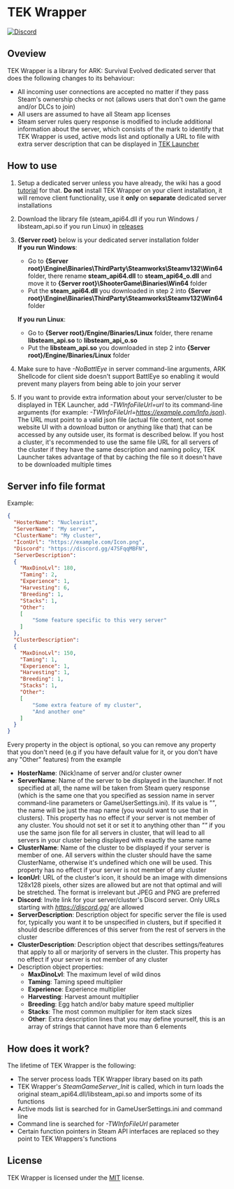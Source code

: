 # TEK Wrapper
[![Discord](https://img.shields.io/discord/937821572285206659?style=flat-square&label=Discord&logo=discord&logoColor=white&color=7289DA)](https://discord.gg/JBUgcwvpfc)

## Oveview

TEK Wrapper is a library for ARK: Survival Evolved dedicated server that does the following changes to its behaviour:
- All incoming user connections are accepted no matter if they pass Steam's ownership checks or not (allows users that don't own the game and/or DLCs to join)
- All users are assumed to have all Steam app licenses
- Steam server rules query response is modified to include additional information about the server, which consists of the mark to identify that TEK Wrapper is used, active mods list and optionally a URL to file with extra server description that can be displayed in [TEK Launcher](https://github.com/Nuclearistt/TEKLauncher)

## How to use

1. Setup a dedicated server unless you have already, the wiki has a good [tutorial](https://ark.wiki.gg/wiki/Dedicated_server_setup) for that. **Do not** install TEK Wrapper on your client installation, it will remove client functionality, use it **only** on **separate** dedicated server installations
2. Download the library file (steam_api64.dll if you run Windows / libsteam_api.so if you run Linux) in [releases](https://github.com/Nuclearistt/TEKWrapper/releases)
3. **{Server root}** below is your dedicated server installation folder  
  **If you run Windows**: 
   - Go to **{Server root}\Engine\Binaries\ThirdParty\Steamworks\Steamv132\Win64** folder, there rename **steam_api64.dll** to **steam_api64_o.dll** and move it to **{Server root}\ShooterGame\Binaries\Win64** folder
   - Put the **steam_api64.dll** you downloaded in step 2 into **{Server root}\Engine\Binaries\ThirdParty\Steamworks\Steamv132\Win64** folder

   **If you run Linux**:
   - Go to **{Server root}/Engine/Binaries/Linux** folder, there rename **libsteam_api.so** to **libsteam_api_o.so**
   - Put the **libsteam_api.so** you downloaded in step 2 into **{Server root}/Engine/Binaries/Linux** folder
4. Make sure to have *-NoBattlEye* in server command-line arguments, ARK Shellcode for client side doesn't support BattlEye so enabling it would prevent many players from being able to join your server
5. If you want to provide extra information about your server/cluster to be displayed in TEK Launcher, add *-TWInfoFileUrl=url* to its command-line arguments (for example: *-TWInfoFileUrl=https://example.com/Info.json*). The URL must point to a valid json file (actual file content, not some website UI with a download button or anything like that) that can be accessed by any outside user, its format is described below. If you host a cluster, it's recommended to use the same file URL for all servers of the cluster if they have the same description and naming policy, TEK Launcher takes advantage of that by caching the file so it doesn't have to be downloaded multiple times

## Server info file format

Example:
```json
{
  "HosterName": "Nuclearist",
  "ServerName": "My server",
  "ClusterName": "My cluster",
  "IconUrl": "https://example.com/Icon.png",
  "Discord": "https://discord.gg/47SFqqMBFN",
  "ServerDescription":
  {
    "MaxDinoLvl": 180,
    "Taming": 2,
    "Experience": 1,
    "Harvesting": 6,
    "Breeding": 1,
    "Stacks": 1,
    "Other":
    [
        "Some feature specific to this very server"
    ]
  },
  "ClusterDescription":
  {
    "MaxDinoLvl": 150,
    "Taming": 1,
    "Experience": 1,
    "Harvesting": 1,
    "Breeding": 1,
    "Stacks": 1,
    "Other":
    [
        "Some extra feature of my cluster",
        "And another one"
    ]
  }
}
```
Every property in the object is optional, so you can remove any property that you don't need (e.g if you have default value for it, or you don't have any "Other" features) from the example

- **HosterName**: (Nick)name of server and/or cluster owner
- **ServerName**: Name of the server to be displayed in the launcher. If not specified at all, the name will be taken from Steam query response (which is the same one that you specified as session name in server command-line parameters or GameUserSettings.ini). If its value is *""*, the name will be just the map name (you would want to use that in clusters). This property has no effect if your server is not member of any cluster. You should not set it or set it to anything other than *""* if you use the same json file for all servers in cluster, that will lead to all servers in your cluster being displayed with exactly the same name
- **ClusterName**: Name of the cluster to be displayed if your server is member of one. All servers within the cluster should have the same ClusterName, otherwise it's undefined which one will be used. This property has no effect if your server is not member of any cluster
- **IconUrl**: URL of the cluster's icon, it should be an image with dimensions 128x128 pixels, other sizes are allowed but are not that optimal and will be stretched. The format is irrelevant but JPEG and PNG are preferred
- **Discord**: Invite link for your server/cluster's Discord server. Only URLs starting with *https://discord.gg/* are allowed
- **ServerDescription**: Description object for specific server the file is used for, typically you want it to be unspecified in clusters, but if specified it should describe differences of this server from the rest of servers in the cluster
- **ClusterDescription**: Description object that describes settings/features that apply to all or marjority of servers in the cluster. This property has no effect if your server is not member of any cluster
- Description object properties:
  + **MaxDinoLvl**: The maximum level of wild dinos
  + **Taming**: Taming speed multiplier
  + **Experience**: Experience multiplier
  + **Harvesting**: Harvest amount multiplier
  + **Breeding**: Egg hatch and/or baby mature speed multiplier
  + **Stacks**: The most common multiplier for item stack sizes
  + **Other**: Extra description lines that you may define yourself, this is an array of strings that cannot have more than 6 elements

## How does it work?

The lifetime of TEK Wrapper is the following:
- The server process loads TEK Wrapper library based on its path
- TEK Wrapper's *SteamGameServer_Init* is called, which in turn loads the original steam_api64.dll/libsteam_api.so and imports some of its functions
- Active mods list is searched for in GameUserSettings.ini and command line
- Command line is searched for *-TWInfoFileUrl* parameter
- Certain function pointers in Steam API interfaces are replaced so they point to TEK Wrappers's functions

## License

TEK Wrapper is licensed under the [MIT](LICENSE.TXT) license.
